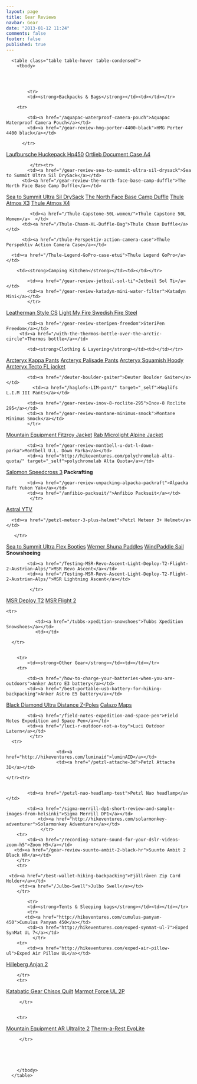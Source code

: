 ```yaml
---
layout: page
title: Gear Reviews
navbar: Gear
date: "2013-01-12 11:24"
comments: false
footer: false
published: true
---
```


<div class="table">

      <table class="table table-hover table-condensed">
        <tbody>
 


 
            <tr>
            <td><strong>Backpacks & Bags</strong></td><td></td></tr>
        
        <tr>

            <td><a href="/aquapac-waterproof-camera-pouch">Aquapac Waterproof Camera Pouch</a></td>
            <td><a href="/gear-review-hmg-porter-4400-black">HMG Porter 4400 black</a></td>
            
          </tr>  
           
   <tr>
   <td><a href="/gear-review-laufbursche-huckepack-hp450">Laufbursche Huckepack Hp450</a></td>
             <td><a href="/gear-review-ortlieb-document-case-a4">Ortlieb Document Case A4</a></td>
             
             </tr><tr>
            <td><a href="/gear-review-sea-to-summit-ultra-sil-drysack">Sea to Summit Ultra Sil DrySack</a></td>
          <td><a href="/gear-review-the-north-face-base-camp-duffle">The North Face Base Camp Duffle</a></td>

 </tr>
 <tr>
          <td><a href="/gear-review-sea-to-summit-ultra-sil-drysack">Sea to Summit Ultra Sil DrySack</a></td>
          <td><a href="/gear-review-the-north-face-base-camp-duffle">The North Face Base Camp Duffle</a></td>

 </tr>
          
<tr>
             <td><a href="/Thule-Atmos-X3">Thule Atmos X3</a></td>
             <td><a href="/Thule-Atmos-X4/">Thule Atmos X4</a></td>
             </tr>
             <tr>
             
             <td><a href="/Thule-Capstone-50L-women/">Thule Capstone 50L Women</a>  </td>
          <td><a href="/Thule-Chasm-XL-Duffle-Bag">Thule Chasm Duffle</a></td>
</tr>

<tr>
        

          <td><a href="/thule-Perspektiv-action-camera-case">Thule Perspektiv Action Camera Case</a></td>

      <td><a href="/Thule-Legend-GoPro-case-etui">Thule Legend GoPro</a></td>
       
             

 </tr>


      
 
 
 
<tr>
        
        <td><strong>Camping Kitchen</strong></td><td></td></tr>
        
 <tr>

            <td><a href="/gear-review-jetboil-sol-ti">Jetboil Sol Ti</a></td>
            <td><a href="/gear-review-katadyn-mini-water-filter">Katadyn Mini</a></td>
            </tr>

 <tr>
            <td><a href="/leatherman-style-cs">Leatherman Style CS</a></td>
            	<td><a href="/my-three-favourite-hiking-items">Light My Fire Swedish Fire Steel</a></td>

</tr>

 <tr>
         
            <td><a href="/gear-review-steripen-freedom">SteriPen Freedom</a></td>
         <td><a href="/with-the-thermos-bottle-over-the-arctic-circle">Thermos bottle</a></td>

  </tr>

       







  <tr>

            <td><strong>Clothing & Layering</strong></td><td></td></tr>

<tr>
            <td><a href="/arcteryx-kappa-pant">Arcteryx Kappa Pants</a></td>
            <td><a href="/gear-review-arcteryx-palisade-pants">Arcteryx Palisade Pants</a></td>
             </tr>

<tr>
   		<td><a href="/gear-review-arcteryx-squamish-hoody">Arcteryx Squamish Hoody</a></td>
   		    <td><a href="/arcteryx-tecto-fl-jacket">Arcteryx Tecto FL jacket</a></td>
 </tr>
 
<tr>

       
            <td><a href="/deuter-boulder-gaiter">Deuter Boulder Gaiter</a></td>
              <td><a href="/haglofs-LIM-pant/" target="_self">Haglöfs L.I.M III Pants</a></td>

</tr>

 <tr>

            <td><a href="/gear-review-inov-8-roclite-295">Inov-8 Roclite 295</a></td>
            <td><a href="/gear-review-montane-minimus-smock">Montane Minimus Smock</a></td>
            </tr>

 <tr>
           <td><a href="/Mountain-Equipment-Fitzroy-Jacket/">Mountain Equipment Fitzroy Jacket</a></td>
                 <td><a href="/hiking-gear-rab-alpine-mircrolight">Rab Microlight Alpine Jacket</a></td>

</tr>
 <tr> 
            
        	<td><a href="/gear-review-montbell-u-dot-l-down-parka">Montbell U.L. Down Parka</a></td>
        	<td><a href="http://hikeventures.com/polychromelab-alta-quota/" target="_self">polychromelab Alta Quota</a></td>

   </tr>
    <tr>
            <td><a href="http://hikeventures.com/salomon-speedcross-3/" target="_self">Salomon Speedcross 3</a></td>
            <td></td>
          
  </tr>
  
  
  
  
  


<tr>
        <td><strong>Packrafting</strong></td><td></td></tr>
          <tr>

            <td><a href="/gear-review-unpacking-alpacka-packraft">Alpacka Raft Yukon Yak</a></td>
            <td><a href="/anfibio-packsuit/">Anfibio Packsuit</a></td>
             </tr>
<tr>
            <td><a href="/astral-ytv">Astral YTV</a></td>
           

      <td><a href="/petzl-meteor-3-plus-helmet">Petzl Meteor 3+ Helmet</a></td>
      
       </tr>
<tr>
      <td><a href="/Sea-to-Summit-Ultra-Flex-Booties">Sea to Summit Ultra Flex Booties</a></td>
      <td><a href="/gear-preview-werner-shuna-paddles">Werner Shuna Paddles</a></td>
</tr>
<tr>
      <td><a href="/windpaddle-sails-for-packrafting">WindPaddle Sail</a></td>
      <td></td>
     
</tr>
        

<tr>
        	<td><strong>Snowshoeing</strong></td><td></td></tr>
        <tr>

            <td><a href="/Testing-MSR-Revo-Ascent-Light-Deploy-T2-Flight-2-Austrian-Alps/">MSR Revo Ascent</a></td>
            <td><a href="/Testing-MSR-Revo-Ascent-Light-Deploy-T2-Flight-2-Austrian-Alps/">MSR Lightning Ascent</a></td>
            
             </tr>
<tr>
            <td><a href="/Testing-MSR-Revo-Ascent-Light-Deploy-T2-Flight-2-Austrian-Alps/">MSR Deploy T2</a></td>
            <td><a href="/Testing-MSR-Revo-Ascent-Light-Deploy-T2-Flight-2-Austrian-Alps/">MSR Flight 2</a></td>
      </tr>
            
    <tr>
            
               <td><a href="/tubbs-xpedition-snowshoes">Tubbs Xpedition Snowshoes</a></td>
               <td></td>
            
      </tr>
        
        
        <tr>
        	<td><strong>Other Gear</strong></td><td></td></tr>
        <tr>

            <td><a href="/how-to-charge-your-batteries-when-you-are-outdoors">Anker Astro E3 battery</a></td>
            <td><a href="/best-portable-usb-battery-for-hiking-backpacking">Anker Astro E5 battery</a></td>
 </tr>
      <tr>
            <td><a href="/gear-review-black-diamond-ultra-distance-z-pole">Black Diamond Ultra Distance Z-Poles</a></td>
            <td><a href="http://hikeventures.com/waterproof-maps">Calazo Maps</a></td>
      </tr>
      <tr>
               
            <td><a href="/field-notes-expedition-and-space-pen">Field Notes Expedition and Space Pen</a></td>
            <td><a href="/luci-r-outdoor-not-a-toy">Luci Outdoor Latern</a></td>
             </tr>
      <tr>
                       
                       <td><a href="http://hikeventures.com/luminaid">luminAID</a></td>
                       <td><a href="/petzl-attache-3d">Petzl Attache 3D</a></td>

	</tr><tr>
               		
               
            <td><a href="/petzl-nao-headlamp-test">Petzl Nao headlamp</a></td>
<td></td>
        </tr>



       
       
  

<tr>

            <td><a href="/sigma-merrill-dp1-short-review-and-sample-images-from-helsinki">Sigma Merrill DP1</a></td>
             	<td><a href="http://hikeventures.com/solarmonkey-adventurer">Solarmonkey Adventurer</a></td>
             	 </tr>
        <tr>
        	<td><a href="/recording-nature-sound-for-your-dslr-videos-zoom-h5">Zoom H5</a></td>   
       <td><a href="/gear-review-suunto-ambit-2-black-hr">Suunto Ambit 2 Black HR</a></td>
        </tr>
        <tr>
  
	 <td><a href="/best-wallet-hiking-backpacking">Fjällräven Zip Card Holder</a></td>
         <td><a href="/Julbo-Swell">Julbo Swell</a></td>
        </tr>

            <tr>
            <td><strong>Tents & Sleeping bags</strong></td><td></td></tr>
            <tr>
           <td><a href="http://hikeventures.com/cumulus-panyam-450">Cumulus Panyam 450</a></td>
            <td><a href="http://hikeventures.com/exped-synmat-ul-7">Exped SynMat UL 7</a></td>
              </tr>
        <tr>
            <td><a href="http://hikeventures.com/exped-air-pillow-ul">Exped Air Pillow UL</a></td>
<td><a href="/gear-review-hilleberg-anjan-for-the-summer">Hilleberg Anjan 2</a></td>

        </tr>
        <tr>

<td><a href="/gear-review-katabatic-gear-chisos">Katabatic Gear Chisos Quilt</a></td>
              <td><a href="/Marmot-Force-UL-2P/" target="_self">Marmot Force UL 2P</a></td>
            
          

         </tr>
       
       
        <tr>

  <td><a href="/mountain-equipment-ar-ultralite-2/" target="_self">Mountain Equipment AR Ultralite 2</a></td>
            <td><a href="http://www.hikeventures.com/Therm-a-Rest-EvoLite/">Therm-a-Rest EvoLite</a></td>
            

         </tr>




        
        </tbody>
      </table>
</div>
